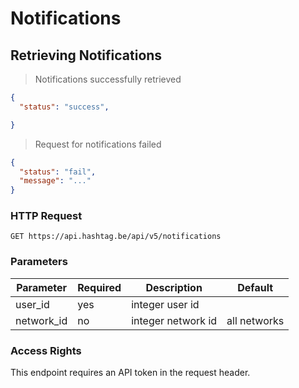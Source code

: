 # Notifications

## Retrieving Notifications

> Notifications successfully retrieved

```json
{
  "status": "success",

}
```

> Request for notifications failed

```json
{
  "status": "fail",
  "message": "..."
}
```

### HTTP Request

`GET https://api.hashtag.be/api/v5/notifications`

### Parameters

Parameter | Required | Description | Default
--------- | -------- | ----------- | -------
user_id | yes | integer user id
network_id | no | integer network id | all networks

### Access Rights

This endpoint requires an API token in the request header.
